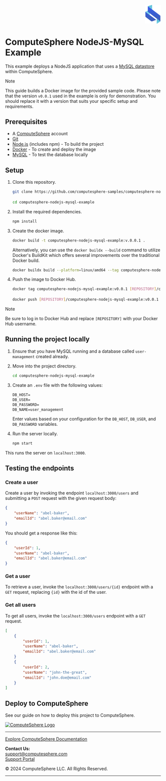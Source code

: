 <p align="right">
    <a href="https://computesphere.com/"><img src="public/assets/logo.svg" width="50px" /></a>
</p>

# ComputeSphere NodeJS-MySQL Example

This example deploys a NodeJS application that uses a [MySQL datastore](https://docs.computesphere.com/docs/features/datastores/mysql) within ComputeSphere.

> [!NOTE]
> This guide builds a Docker image for the provided sample code. Please note that the version `v0.0.1` used in the example is only for demonstration. You should replace it with a version that suits your specific setup and requirements.

## Prerequisites

- A [ComputeSphere](https://computesphere.com) account
- [Git](https://git-scm.com/downloads)
- [Node.js](https://nodejs.org/en/download/package-manager) (includes npm) - To build the project
- [Docker](https://docs.docker.com/engine/install/) - To create and deploy the image
- [MySQL](https://www.mysql.com/) - To test the database locally

## Setup

1. Clone this repository.

    ```bash
    git clone https://github.com/computesphere-samples/computesphere-nodejs-mysql-example.git

    cd computesphere-nodejs-mysql-example
    ```

2. Install the required dependencies.

    ```bash
    npm install
    ```

3. Create the docker image.

    ```bash
    docker build -t computesphere-nodejs-mysql-example:v.0.0.1 .
    ```

    Alternatively, you can use the `docker buildx --build` command to utilize Docker's BuildKit which offers several improvements over the traditional Docker build.
    
    ```bash
    docker buildx build --platform=linux/amd64 --tag computesphere-nodejs-mysql-example:v0.0.1 .
    ``` 

4. Push the image to Docker Hub.

    ```bash
    docker tag computesphere-nodejs-mysql-example:v0.0.1 [REPOSITORY]/computesphere-nodejs-mysql-example:v0.0.1

    docker push [REPOSITORY]/computesphere-nodejs-mysql-example:v0.0.1
    ```

> [!NOTE]
> Be sure to log in to Docker Hub and replace `[REPOSITORY]` with your Docker Hub username.

## Running the project locally

1. Ensure that you have MySQL running and a database called `user-management` created already.

1. Move into the project directory.

    ```bash
    cd computesphere-nodejs-mysql-example
    ```

1. Create an `.env` file with the following values:

    ```
    DB_HOST=
    DB_USER=
    DB_PASSWORD=
    DB_NAME=user_management
    ```

    Enter values based on your configuration for the `DB_HOST`, `DB_USER`, and `DB_PASSWORD` variables.

1. Run the server locally.

    ```bash
    npm start
    ```

This runs the server on `localhost:3000`.

## Testing the endpoints

### Create a user

Create a user by invoking the endpoint `localhost:3000/users` and submitting a `POST` request with the given request body:

```json
{
    "userName": "abel-baker",
    "emailId": "abel.baker@email.com"
}
```

You should get a response like this:

```json
{
    "userId": 1,
    "userName": "abel-baker",
    "emailId": "abel.baker@email.com"
}
```

### Get a user

To retrieve a user, invoke the `localhost:3000/users/{id}` endpoint with a `GET` request, replacing `{id}` with the id of the user.

### Get all users

To get all users, invoke the `localhost:3000/users` endpoint with a `GET` request.

```json
[
    {
        "userId": 1,
        "userName": "abel-baker",
        "emailId": "abel.baker@email.com"
    }
    {
        "userId": 2,
        "userName": "john-the-great",
        "emailId": "john.doe@email.com"
    }
]
```

## Deploy to ComputeSphere

See our guide on how to deploy this project to ComputeSphere.

<!-- Check if this is the right link to the dashboard -->
<a href="https://console.computesphere.com"> <img src="https://cdn.sanity.io/images/5jct4wv7/production/a3a823db7833f9274fc723b1223084b51c7ed160-1103x160.png" width="350px" alt="ComputeSphere Logo"> </a>

---
[Explore ComputeSphere Documentation](https://docs.computesphere.com)

**Contact Us:**  
[support@computesphere.com](mailto:support@computesphere.com)  
[Support Portal](https://support.computesphere.com/portal)

&copy; 2024 ComputeSphere LLC. All Rights Reserved.

---